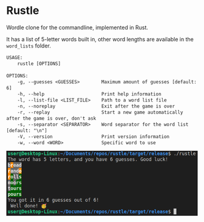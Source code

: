 # Rustle
Wordle clone for the commandline, implemented in Rust. 

It has a list of 5-letter words built in, other word lengths are available in the `word_lists` folder.

```
USAGE:
    rustle [OPTIONS]

OPTIONS:
    -g, --guesses <GUESSES>        Maximum amount of guesses [default: 6]
    -h, --help                     Print help information
    -l, --list-file <LIST_FILE>    Path to a word list file
    -n, --noreplay                 Exit after the game is over
    -r, --replay                   Start a new game automatically after the game is over, don't ask
    -s, --separator <SEPARATOR>    Word separator for the word list [default: "\n"]
    -V, --version                  Print version information
    -w, --word <WORD>              Specific word to use
```

![Application screenshot](screenshot.png)